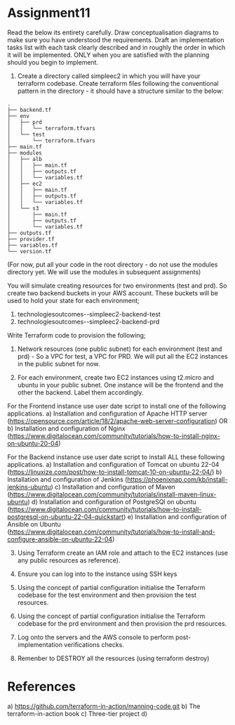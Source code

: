 # Assignment11

Read the below its entirety carefully. Draw conceptualisation diagrams to make sure you have understood the requirements.
Draft an implementation tasks list with each task clearly described and in roughly the order in which it will be implemented.
ONLY when you are satisfied with the planning should you begin to implement.

1) Create a directory called simpleec2 in which you will have your terraform codebase. Create terraform files 
following the conventional pattern in the directory - it should have a structure similar to the below:

```
.
├── backend.tf
├── env
│   ├── prd
│   │   └── terraform.tfvars
│   └── test
│       └── terraform.tfvars
├── main.tf
├── modules
│   ├── alb
│   │   ├── main.tf
│   │   ├── outputs.tf
│   │   └── variables.tf
│   ├── ec2
│   │   ├── main.tf
│   │   ├── outputs.tf
│   │   └── variables.tf
│   └── s3
│       ├── main.tf
│       ├── outputs.tf
│       └── variables.tf
├── outputs.tf
├── provider.tf
├── variables.tf
└── version.tf
```

(For now, put all your code in the root directory - do not use the modules directory yet. We will use the modules in 
subsequent assignments)

You will simulate creating resources for two environments (test and prd). So create two backend buckets in your
AWS account. These buckets will be used to hold your state for each environment;

1) technologiesoutcomes-<your-unique-name-here>-simpleec2-backend-test
2) technologiesoutcomes-<your-unique-name-here>-simpleec2-backend-prd

Write Terraform code to provision the following;

1) Network resources (one public subnet) for each environment (test and prd) - So a VPC for test,  a VPC for PRD.
We will put all the EC2 instances in the public subnet for now.

2) For each environment, create two EC2 instances using t2.micro and ubuntu in your public subnet. 
One instance will be the frontend and the other the backend. Label them accordingly.

For the Frontend instance use user date script to install one of the following applications.
a) Installation and configuration of Apache HTTP server (https://opensource.com/article/18/2/apache-web-server-configuration)
OR
b) Installation and configuration of Nginx (https://www.digitalocean.com/community/tutorials/how-to-install-nginx-on-ubuntu-20-04)

For the Backend instance use user date script to install ALL these following applications.
a) Installation and configuration of Tomcat on ubuntu 22-04 (https://linuxize.com/post/how-to-install-tomcat-10-on-ubuntu-22-04/)
b) Installation and configuration of Jenkins (https://phoenixnap.com/kb/install-jenkins-ubuntu)
c) Installation and configuration of Maven (https://www.digitalocean.com/community/tutorials/install-maven-linux-ubuntu)
d) Installation and configuration of PostgreSQl on ubuntu (https://www.digitalocean.com/community/tutorials/how-to-install-postgresql-on-ubuntu-22-04-quickstart)
e) Installation and configuration of Ansible on Ubuntu (https://www.digitalocean.com/community/tutorials/how-to-install-and-configure-ansible-on-ubuntu-22-04)


3) Using Terraform create an IAM role and attach to the EC2 instances (use any public resources as reference).

4) Ensure you can log into to the instance using SSH keys

5) Using the concept of partial configuration initialise the Terraform codebase for the test environment and then provision the test resources.

6) Using the concept of partial configuration initialise the Terraform codebase for the prd environment and then provision the prd resources.

7) Log onto the servers and the  AWS console to perform post-implementation verifications checks.

8) Remenber to DESTROY all the resources (using terraform destroy)

References
===========

a) https://github.com/terraform-in-action/manning-code.git
b) The terraform-in-action book
c) Three-tier project
d) 
